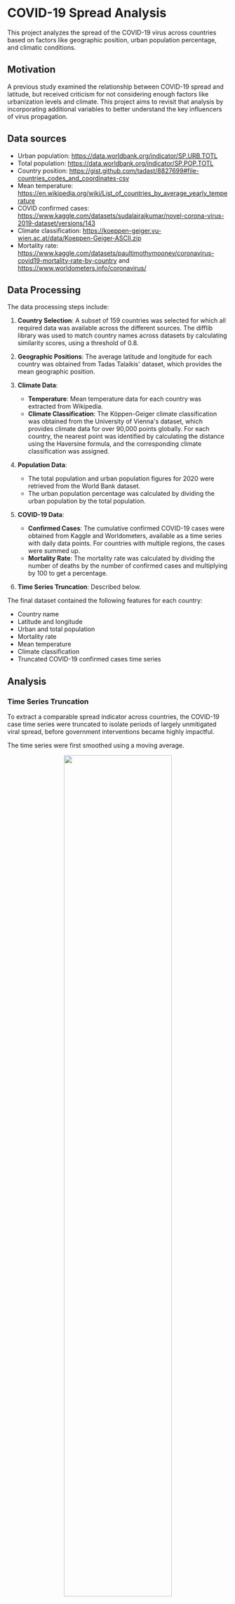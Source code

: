 # COVID-19 Spread Analysis

This project analyzes the spread of the COVID-19 virus across countries based on factors like geographic position, urban population percentage, and climatic conditions.

## Motivation

A previous study examined the relationship between COVID-19 spread and latitude, but received criticism for not considering enough factors like urbanization levels and climate. This project aims to revisit that analysis by incorporating additional variables to better understand the key influencers of virus propagation.

## Data sources
- Urban population: https://data.worldbank.org/indicator/SP.URB.TOTL
- Total population: https://data.worldbank.org/indicator/SP.POP.TOTL
- Country position: https://gist.github.com/tadast/8827699#file-countries_codes_and_coordinates-csv
- Mean temperature: https://en.wikipedia.org/wiki/List_of_countries_by_average_yearly_temperature
- COVID confirmed cases: https://www.kaggle.com/datasets/sudalairajkumar/novel-corona-virus-2019-dataset/versions/143
- Climate classification: https://koeppen-geiger.vu-wien.ac.at/data/Koeppen-Geiger-ASCII.zip
- Mortality rate: https://www.kaggle.com/datasets/paultimothymooney/coronavirus-covid19-mortality-rate-by-country and https://www.worldometers.info/coronavirus/

## Data Processing

The data processing steps include:

1. **Country Selection**: A subset of 159 countries was selected for which all required data was available across the different sources. The difflib library was used to match country names across datasets by calculating similarity scores, using a threshold of 0.8.

2. **Geographic Positions**: The average latitude and longitude for each country was obtained from Tadas Talaikis' dataset, which provides the mean geographic position.

3. **Climate Data**:
   - **Temperature**: Mean temperature data for each country was extracted from Wikipedia.
   - **Climate Classification**: The Köppen-Geiger climate classification was obtained from the University of Vienna's dataset, which provides climate data for over 90,000 points globally. For each country, the nearest point was identified by calculating the distance using the Haversine formula, and the corresponding climate classification was assigned.

4. **Population Data**:
   - The total population and urban population figures for 2020 were retrieved from the World Bank dataset.
   - The urban population percentage was calculated by dividing the urban population by the total population.

5. **COVID-19 Data**:
   - **Confirmed Cases**: The cumulative confirmed COVID-19 cases were obtained from Kaggle and Worldometers, available as a time series with daily data points. For countries with multiple regions, the cases were summed up.
   - **Mortality Rate**: The mortality rate was calculated by dividing the number of deaths by the number of confirmed cases and multiplying by 100 to get a percentage.

6. **Time Series Truncation**: Described below.

The final dataset contained the following features for each country:

- Country name
- Latitude and longitude
- Urban and total population
- Mortality rate
- Mean temperature
- Climate classification
- Truncated COVID-19 confirmed cases time series

## Analysis

### Time Series Truncation

To extract a comparable spread indicator across countries, the COVID-19 case time series were truncated to isolate periods of largely unmitigated viral spread, before government interventions became highly impactful.

The time series were first smoothed using a moving average.

<div align="center">
    <img src="report/img/moving_avg.png" width="70%">
</div>

The derivatives of the smoothed curves were then calculated, and the maximum derivative point was located. Moving backwards and forwards from this point, the curves were truncated at points where the derivative fell below empirically chosen thresholds of 5% and 70% respectively.

<div align="center">
    <img src="report/img/clip.png" width="100%">
</div>

### Spread Rate Calculation

Four methods were evaluated to calculate a single spread rate indicator from the truncated case curves:

1. Linear Regression  

<div align="center">
      <img src="report/img/lin_reg.png" width="100%">
</div>

   This proved to be a poor model for viral spread.

2. Exponential Regression

<div align="center">
      <img src="report/img/exp_reg.png" width="100%">
</div>

   Exponential regression provided a good fit and was selected as the spread indicator, after min-max scaling of coefficients.

3. Case Doubling Rate

    In order to make the result less sensitive to the initial conditions, the doubling rate was calculated as the average of the doubling rates on the last 75% of the time series.

<div align="center">
   <img src="report/img/time_double.png" width="100%">
</div>
    
   This method was considered but not used for the final analysis.

4. Daily Reproduction Ratio

   It corresponds to the mean relative increase in cases from one day to the next. It was calculated as the average of the daily reproduction ratios on the last 75% of the time series.
   The formula is: $R = \sum_{i=1}^{n-1} (C_{i+1} - C_i) / C_i$, where $C_i$ is the number of cases on day $i$.

   This method was considered but not used for the final analysis.

The spread rates calculated were then compared by visualizing on a common scale the ones for a diverse set of countries.

<div align="center">
    <img src="report/img/spread_comp.png" width="80%">
</div>

The exponential regression method was finally chosen as the spread indicator for the analysis.

## Results

(Add summary of key results and findings)

## Limitations

Some limitations of this study include:

- Data availability only at country level, lacks granular details
- Approximations required when merging data from different spatial resolutions